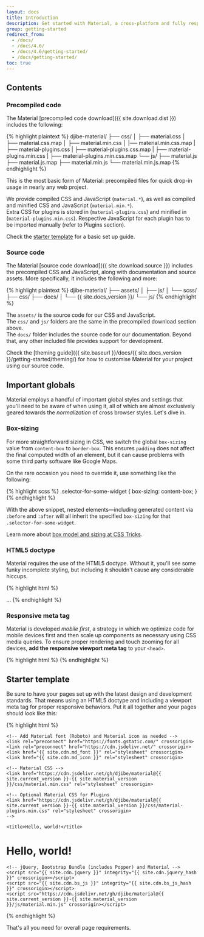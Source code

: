 ```yaml
---
layout: docs
title: Introduction
description: Get started with Material, a cross-platform and fully responsive front-end interface based on Google Material Design, built using Bootstrap 4.
group: getting-started
redirect_from:
  - /docs/
  - /docs/4.6/
  - /docs/4.6/getting-started/
  - /docs/getting-started/
toc: true
---
```


## Contents

### Precompiled code

The Material [precompiled code download]({{ site.download.dist }}) includes the following:

{% highlight plaintext %}
djibe-material/
├── css/
│   ├── material.css
│   ├── material.css.map
│   ├── material.min.css
│   |── material.min.css.map
|   ├── material-plugins.css
|   ├── material-plugins.css.map
|   ├── material-plugins.min.css
|   ├── material-plugins.min.css.map
└── js/
    ├── material.js
    ├── material.js.map
    ├── material.min.js
    └── material.min.js.map
{% endhighlight %}

This is the most basic form of Material: precompiled files for quick drop-in usage in nearly any web project.

We provide compiled CSS and JavaScript (`material.*`), as well as compiled and minified CSS and JavaScript (`material.min.*`).  
Extra CSS for plugins is stored in (`material-plugins.css`) and minified in (`material-plugins.min.css`). Respective JavaScript for each plugin has to be imported manually (refer to Plugins section).

Check the [starter template](#starter-template) for a basic set up guide.

### Source code

The Material [source code download]({{ site.download.source }}) includes the precompiled CSS and JavaScript, along with documentation and source assets. More specifically, it includes the following and more:

{% highlight plaintext %}
djibe-material/
├── assets/
│   ├── js/
│   └── scss/
├── css/
├── docs/
│   └── {{ site.docs_version }}/
└── js/
{% endhighlight %}

The `assets/` is the source code for our CSS and JavaScript.  
The `css/` and `js/` folders are the same in the precompiled download section above.  
The `docs/` folder includes the source code for our documentation. Beyond that, any other included file provides support for development.

Check the [theming guide]({{ site.baseurl }}/docs/{{ site.docs_version }}/getting-started/theming/) for how to customise Material for your project using our source code.

## Important globals

Material employs a handful of important global styles and settings that you'll need to be aware of when using it, all of which are almost exclusively geared towards the *normalization* of cross browser styles. Let's dive in.

### Box-sizing

For more straightforward sizing in CSS, we switch the global `box-sizing` value from `content-box` to `border-box`. This ensures `padding` does not affect the final computed width of an element, but it can cause problems with some third party software like Google Maps.

On the rare occasion you need to override it, use something like the following:

{% highlight scss %}
.selector-for-some-widget {
  box-sizing: content-box;
}
{% endhighlight %}

With the above snippet, nested elements—including generated content via `:before` and `:after` will all inherit the specified `box-sizing` for that `.selector-for-some-widget`.

Learn more about [box model and sizing at CSS Tricks](https://css-tricks.com/box-sizing/).

### HTML5 doctype

Material requires the use of the HTML5 doctype. Without it, you'll see some funky incomplete styling, but including it shouldn't cause any considerable hiccups.

{% highlight html %}
<!DOCTYPE html>
<html lang="en">
  ...
</html>
{% endhighlight %}

### Responsive meta tag

Material is developed *mobile first*, a strategy in which we optimize code for mobile devices first and then scale up components as necessary using CSS media queries. To ensure proper rendering and touch zooming for all devices, **add the responsive viewport meta tag** to your `<head>`.

{% highlight html %}
<meta name="viewport" content="width=device-width, initial-scale=1">
{% endhighlight %}

## Starter template

Be sure to have your pages set up with the latest design and development standards. That means using an HTML5 doctype and including a viewport meta tag for proper responsive behaviors. Put it all together and your pages should look like this:

{% highlight html %}
<!doctype html>
<html lang="en">
  <head>
    <!-- Required meta tags -->
    <meta charset="utf-8">
    <meta name="viewport" content="width=device-width, initial-scale=1">

    <!-- Add Material font (Roboto) and Material icon as needed -->
    <link rel="preconnect" href="https://fonts.gstatic.com/" crossorigin>
    <link rel="preconnect" href="https://cdn.jsdelivr.net/" crossorigin>
    <link href="{{ site.cdn.md_font }}" rel="stylesheet" crossorigin>
    <link href="{{ site.cdn.md_icon }}" rel="stylesheet" crossorigin>

    <!-- Material CSS -->
    <link href="https://cdn.jsdelivr.net/gh/djibe/material@{{ site.current_version }}-{{ site.material_version }}/css/material.min.css" rel="stylesheet" crossorigin>

    <!-- Optional Material CSS for Plugins
    <link href="https://cdn.jsdelivr.net/gh/djibe/material@{{ site.current_version }}-{{ site.material_version }}/css/material-plugins.min.css" rel="stylesheet" crossorigin>
    -->

    <title>Hello, world!</title>
  </head>
  <body>
    <h1>Hello, world!</h1>

    <!-- jQuery, Bootstrap Bundle (includes Popper) and Material -->
    <script src="{{ site.cdn.jquery }}" integrity="{{ site.cdn.jquery_hash }}" crossorigin></script>
    <script src="{{ site.cdn.bs_js }}" integrity="{{ site.cdn.bs_js_hash }}" crossorigin></script>
    <script src="https://cdn.jsdelivr.net/gh/djibe/material@{{ site.current_version }}-{{ site.material_version }}/js/material.min.js" crossorigin></script>
  </body>
</html>
{% endhighlight %}

That's all you need for overall page requirements.

